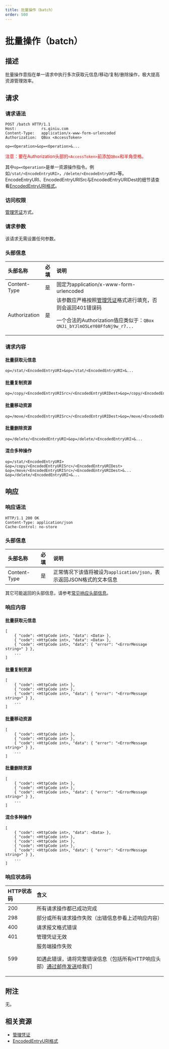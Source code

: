 ```yaml
---
title: 批量操作（batch）
order: 500
---
```


<a id="move"></a>
# 批量操作（batch）

<a id="batch-description"></a>
## 描述

批量操作意指在单一请求中执行多次获取元信息/移动/复制/删除操作，极大提高资源管理效率。  

<a id="batch-request"></a>
## 请求

<a id="batch-request-syntax"></a>
### 请求语法

```
POST /batch HTTP/1.1
Host:           rs.qiniu.com
Content-Type:   application/x-www-form-urlencoded
Authorization:  QBox <AccessToken>

op=<Operation>&op=<Operation>&...
```

<span style="color: red;">注意：要在Authorization头部的`<AccessToken>`前添加`QBox`和半角空格。</span>

其中`op=<Operation>`是单一资源操作指令。例如`/stat/<EncodeEntryURI>`，`/delete/<EncodeEntryURI>`等。  
EncodeEntryURI、EncodedEntryURISrc与EncodedEntryURIDest的细节请查看[EncodedEntryURI格式][encodedEntryURIHref]。  

<a id="batch-request-auth"></a>
### 访问权限

[管理凭证][accessTokenHref]方式。

<a id="batch-request-params"></a>
### 请求参数

该请求无需设置任何参数。  

<a id="batch-request-headers"></a>
### 头部信息

头部名称      | 必填 | 说明
:------------ | :--- | :-----------------------------
Content-Type  | 是   | 固定为application/x-www-form-urlencoded
Authorization | 是   | 该参数应严格按照[管理凭证][accessTokenHref]格式进行填充，否则会返回401错误码<p>一个合法的Authorization值应类似于：`QBox QNJi_bYJlmO5LeY08FfoNj9w_r7...`

<a id="batch-request-body"></a>
### 请求内容

#### 批量获取元信息

```
op=/stat/<EncodedEntryURI>&op=/stat/<EncodedEntryURI>&...
```

#### 批量复制资源

```
op=/copy/<EncodedEntryURISrc>/<EncodedEntryURIDest>&op=/copy/<EncodedEntryURISrc>/<EncodedEntryURIDest>&...
```

#### 批量移动资源

```
op=/move/<EncodedEntryURISrc>/<EncodedEntryURIDest>&op=/move/<EncodedEntryURISrc>/<EncodedEntryURIDest>&...
```

#### 批量删除资源

```
op=/delete/<EncodedEntryURI>&op=/delete/<EncodedEntryURI>&...
```

#### 混合多种操作

```
op=/stat/<EncodedEntryURI>
&op=/copy/<EncodedEntryURISrc>/<EncodedEntryURIDest>
&op=/move/<EncodedEntryURISrc>/<EncodedEntryURIDest>&...
&op=/delete/<EncodedEntryURI>&...
```

<a id="batch-response"></a>
## 响应

<a id="batch-request-syntax"></a>
### 响应语法

```
HTTP/1.1 200 OK
Content-Type: application/json
Cache-Control: no-store
```

<a id="batch-response-headers"></a>
### 头部信息


头部名称      | 必填 | 说明                              
:------------ | :--- | :-----------------------------------------------------------------
Content-Type  | 是   | 正常情况下该值将被设为`application/json`，表示返回JSON格式的文本信息

其它可能返回的头部信息，请参考[常见响应头部信息][commonHttpResponseHeaderHref]。

<a id="batch-response-body"></a>
### 响应内容

#### 批量获取元信息

```
[
    { "code": <HttpCode int>, "data": <Data> },
    { "code": <HttpCode int>, "data": <Data> },
    { "code": <HttpCode int>, "data": { "error": "<ErrorMessage string>" } },
    ...
]
```

#### 批量复制资源

```
[
    { "code": <HttpCode int> },
    { "code": <HttpCode int> },
    { "code": <HttpCode int>, "data": { "error": "<ErrorMessage string>" } },
    ...
]
```

#### 批量移动资源

```
[
    { "code": <HttpCode int> },
    { "code": <HttpCode int> },
    { "code": <HttpCode int>, "data": { "error": "<ErrorMessage string>" } },
    ...
]
```

#### 批量删除资源

```
[
    { "code": <HttpCode int> },
    { "code": <HttpCode int> },
    { "code": <HttpCode int>, "data": { "error": "<ErrorMessage string>" } },
    ...
]
```

#### 混合多种操作

```
[
    { "code": <HttpCode int>, "data": <Data> },
    { "code": <HttpCode int> },
    { "code": <HttpCode int> },
    { "code": <HttpCode int> },
    { "code": <HttpCode int>, "data": { "error": "<ErrorMessage string>" } },
    ...
]
```

<a id="batch-response-status"></a>
### 响应状态码

HTTP状态码 | 含义
:--------- | :--------------------------
200        | 所有请求操作都已成功完成
298        | 部分或所有请求操作失败（出错信息参看上述响应内容）
400	       | 请求报文格式错误
401        | 管理凭证无效
599	       | 服务端操作失败<p>如遇此错误，请将完整错误信息（包括所有HTTP响应头部）[通过邮件发送][sendBugReportHref]给我们

<a id="batch-remarks"></a>
## 附注

无。

<a id="batch-related-resources"></a>
## 相关资源

- [管理凭证][accessTokenHref]
- [EncodedEntryURI格式][encodedEntryURIHref]

[encodedEntryURIHref]:          http://developer.qiniu.com/docs/v6/api/reference/data-formats.html#data-format-encoded-entry-uri "EncodedEntryURI格式"
[accessTokenHref]:              http://developer.qiniu.com/docs/v6/api/reference/security/access-token.html                    "管理凭证"

[sendBugReportHref]:    mailto:support@qiniu.com?subject=599错误日志     "发送错误报告"
[commonHttpResponseHeaderHref]: http://developer.qiniu.com/docs/v6/api/reference/extended-headers.html                         "常见响应头部信息"

